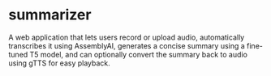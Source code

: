 # summarizer
A web application that lets users record or upload audio, automatically transcribes it using AssemblyAI, generates a concise summary using a fine-tuned T5 model, and can optionally convert the summary back to audio using gTTS for easy playback.

